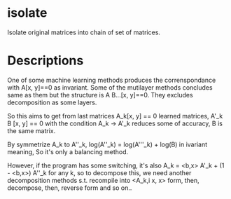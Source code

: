 # isolate
Isolate original matrices into chain of set of matrices.

# Descriptions
One of some machine learning methods produces the correnspondance with A\[x, y\]==0 as invariant.
Some of the mutilayer methods concludes same as them but the structure is A B...\[x, y\]==0.
They excludes decomposition as some layers.

So this aims to get from last matrices A\_k\[x, y\] == 0 learned matrices, A'\_k B \[x, y\] == 0
with the condition A\_k -\> A'\_k reduces some of accuracy, B is the same matrix.

By symmetrize A\_k to A''\_k, log(A''\_k) = log(A'''\_k) + log(B) in ivariant meaning,
So it's only a balancing method.

However, if the program has some switching, it's also A\_k = \<b,x\> A'\_k + (1 - \<b,x\>) A''\_k for any k, so to decompose this, we need another decomposition methods s.t. recompile into \<A\_k,i x, x\> form, then, decompose, then, reverse form and so on..
